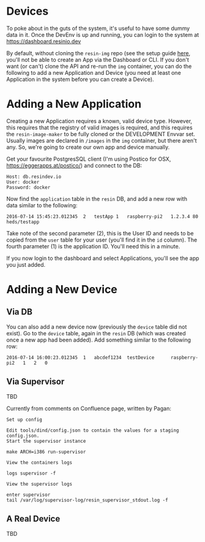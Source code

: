 Devices
=======

To poke about in the guts of the system, it's useful to have some dummy data in it. Once the DevEnv is up and running, you can login to the system at https://dashboard.resinio.dev

By default, without cloning the `resin-img` repo (see the setup guide [here](https://github.com/resin-io/hq/wiki/Setting-up-the-Development-Environment), you'll not be able to create an App via the Dashboard or CLI. If you don't want (or can't) clone the API and re-run the `img` container, you can do the following to add a new Application and Device (you need at least one Application in the system before you can create a Device).

# Adding a New Application

Creating a new Application requires a known, valid device type. However, this requires that the registry of valid images is required, and this requires the `resin-image-maker` to be fully cloned or the DEVELOPMENT Envvar set. Usually images are declared in `/images` in the `img` container, but there aren't any. So, we're going to create our own app and device manually.

Get your favourite PostgresSQL client (I'm using Postico for OSX, https://eggerapps.at/postico/) and connect to the DB:

    Host: db.resindev.io
    User: docker
    Password: docker

Now find the `application` table in the `resin` DB, and add a new row with data similar to the following:

    2016-07-14 15:45:23.012345	2	testApp	1	raspberry-pi2	1.2.3.4	80	heds/testapp

Take note of the second parameter (2), this is the User ID and needs to be copied from the `user` table for your user (you'll find it in the `id` column). The fourth parameter (1) is the application ID. You'll need this in a minute.

If you now login to the dashboard and select Applications, you'll see the app you just added.

# Adding a New Device

## Via DB

You can also add a new device now (previously the `device` table did not exist). Go to the `device` table, again in the `resin` DB (which was created once a new app had been added). Add something similar to the following row:

    2016-07-14 16:00:23.012345	1	abcdef1234	testDevice		raspberry-pi2	1	2	0

## Via Supervisor
TBD

Currently from comments on Confluence page, written by Pagan:

```
Set up config

Edit tools/dind/config.json to contain the values for a staging config.json.
Start the supervisor instance

make ARCH=i386 run-supervisor

View the containers logs

logs supervisor -f

View the supervisor logs

enter supervisor
tail /var/log/supervisor-log/resin_supervisor_stdout.log -f
```

## A Real Device
TBD
